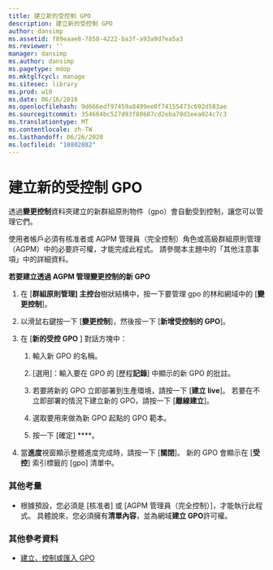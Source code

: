 ```yaml
---
title: 建立新的受控制 GPO
description: 建立新的受控制 GPO
author: dansimp
ms.assetid: f89eaae8-7858-4222-ba3f-a93a9d7ea5a3
ms.reviewer: ''
manager: dansimp
ms.author: dansimp
ms.pagetype: mdop
ms.mktglfcycl: manage
ms.sitesec: library
ms.prod: w10
ms.date: 06/16/2016
ms.openlocfilehash: 9d666edf97459a8499ee0f74155473c692d583ae
ms.sourcegitcommit: 354664bc527d93f80687cd2eba70d1eea024c7c3
ms.translationtype: MT
ms.contentlocale: zh-TW
ms.lasthandoff: 06/26/2020
ms.locfileid: "10802882"
---
```

# 建立新的受控制 GPO


透過**變更控制**資料夾建立的新群組原則物件（gpo）會自動受到控制，讓您可以管理它們。

使用者帳戶必須有核准者或 AGPM 管理員（完全控制）角色或高級群組原則管理（AGPM）中的必要許可權，才能完成此程式。 請參閱本主題中的「其他注意事項」中的詳細資料。

**若要建立透過 AGPM 管理變更控制的新 GPO**

1.  在 [**群組原則管理] 主控台**樹狀結構中，按一下要管理 gpo 的林和網域中的 [**變更控制**]。

2.  以滑鼠右鍵按一下 [**變更控制**]，然後按一下 [**新增受控制的 GPO**]。

3.  在 [**新的受控 GPO** ] 對話方塊中：

    1.  輸入新 GPO 的名稱。

    2.  [選用]：輸入要在 GPO 的 [歷程**記錄**] 中顯示的新 GPO 的批註。

    3.  若要將新的 GPO 立即部署到生產環境，請按一下 [**建立 live**]。 若要在不立即部署的情況下建立新的 GPO，請按一下 [**離線建立**]。

    4.  選取要用來做為新 GPO 起點的 GPO 範本。

    5.  按一下 \[確定\] ****。

4.  當**進度**視窗顯示整體進度完成時，請按一下 [**關閉**]。 新的 GPO 會顯示在 [**受控**] 索引標籤的 [gpo] 清單中。

### 其他考量

-   根據預設，您必須是 [核准者] 或 [AGPM 管理員（完全控制）]，才能執行此程式。 具體說來，您必須擁有**清單內容**，並為網域**建立 GPO**許可權。

### 其他參考資料

-   [建立、控制或匯入 GPO](creating-controlling-or-importing-a-gpo-editor-agpm30ops.md)

 

 





